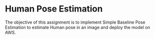# Human Pose Estimation

The objective of this assignment is to implement Simple Baseline Pose Estimation to estimate Human pose in an image and deploy the model on AWS.

